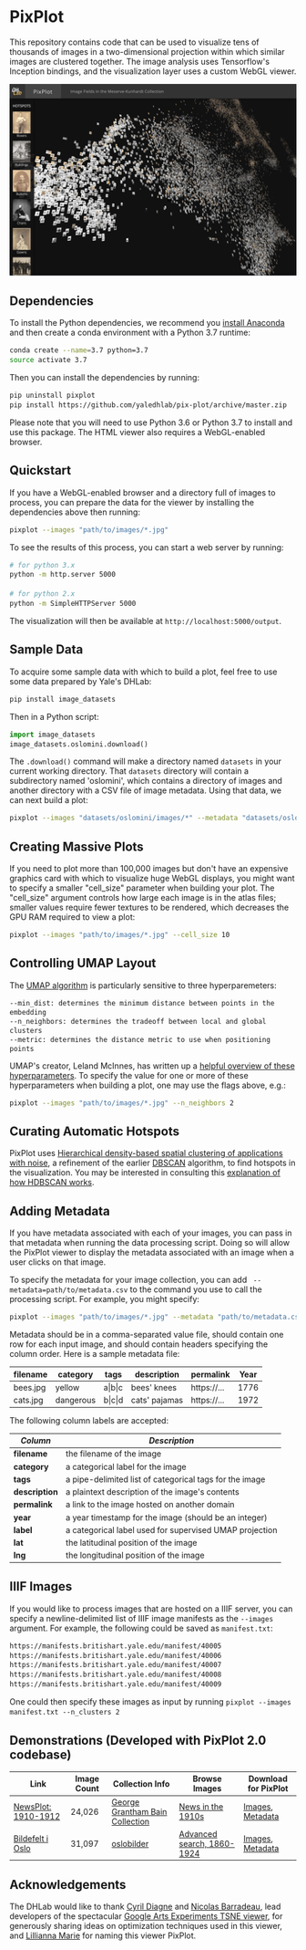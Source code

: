 # PixPlot

This repository contains code that can be used to visualize tens of thousands of images in a two-dimensional projection within which similar images are clustered together. The image analysis uses Tensorflow's Inception bindings, and the visualization layer uses a custom WebGL viewer.

![App preview](./pixplot/web/assets/images/preview.png?raw=true)

## Dependencies

To install the Python dependencies, we recommend you [install Anaconda](https://www.anaconda.com/products/individual#Downloads) and then create a conda environment with a Python 3.7 runtime:

```bash
conda create --name=3.7 python=3.7
source activate 3.7
```

Then you can install the dependencies by running:

```bash
pip uninstall pixplot
pip install https://github.com/yaledhlab/pix-plot/archive/master.zip
```

Please note that you will need to use Python 3.6 or Python 3.7 to install and use this package. The HTML viewer also requires a WebGL-enabled browser.

## Quickstart

If you have a WebGL-enabled browser and a directory full of images to process, you can prepare the data for the viewer by installing the dependencies above then running:

```bash
pixplot --images "path/to/images/*.jpg"
```

To see the results of this process, you can start a web server by running:

```bash
# for python 3.x
python -m http.server 5000

# for python 2.x
python -m SimpleHTTPServer 5000
```

The visualization will then be available at `http://localhost:5000/output`.

## Sample Data

To acquire some sample data with which to build a plot, feel free to use some data prepared by Yale's DHLab:

```bash
pip install image_datasets
```

Then in a Python script:

```python
import image_datasets
image_datasets.oslomini.download()
```

The `.download()` command will make a directory named `datasets` in your current working directory. That `datasets` directory will contain a subdirectory named 'oslomini', which contains a directory of images and another directory with a CSV file of image metadata. Using that data, we can next build a plot:

```bash
pixplot --images "datasets/oslomini/images/*" --metadata "datasets/oslomini/metadata/metadata.csv"
```

## Creating Massive Plots

If you need to plot more than 100,000 images but don't have an expensive graphics card with which to visualize huge WebGL displays, you might want to specify a smaller "cell_size" parameter when building your plot. The "cell_size" argument controls how large each image is in the atlas files; smaller values require fewer textures to be rendered, which decreases the GPU RAM required to view a plot:

```bash
pixplot --images "path/to/images/*.jpg" --cell_size 10
```

## Controlling UMAP Layout

The [UMAP algorithm](https://github.com/lmcinnes/umap) is particularly sensitive to three hyperparemeters:

```
--min_dist: determines the minimum distance between points in the embedding
--n_neighbors: determines the tradeoff between local and global clusters
--metric: determines the distance metric to use when positioning points
```

UMAP's creator, Leland McInnes, has written up a [helpful overview of these hyperparameters](https://umap-learn.readthedocs.io/en/latest/parameters.html). To specify the value for one or more of these hyperparameters when building a plot, one may use the flags above, e.g.:

```bash
pixplot --images "path/to/images/*.jpg" --n_neighbors 2
```

## Curating Automatic Hotspots

PixPlot uses [Hierarchical density-based spatial clustering of applications with noise](https://hdbscan.readthedocs.io/en/latest/index.html), a refinement of the earlier [DBSCAN](https://en.wikipedia.org/wiki/DBSCAN) algorithm, to find hotspots in the visualization. You may be interested in consulting this [explanation of how HDBSCAN works](https://hdbscan.readthedocs.io/en/latest/how_hdbscan_works.html).

## Adding Metadata

If you have metadata associated with each of your images, you can pass in that metadata when running the data processing script. Doing so will allow the PixPlot viewer to display the metadata associated with an image when a user clicks on that image.

To specify the metadata for your image collection, you can add ` --metadata=path/to/metadata.csv` to the command you use to call the processing script. For example, you might specify:

```bash
pixplot --images "path/to/images/*.jpg" --metadata "path/to/metadata.csv"
```

Metadata should be in a comma-separated value file, should contain one row for each input image, and should contain headers specifying the column order. Here is a sample metadata file:

| filename | category  | tags    | description   | permalink   | Year     |
| -------- | --------- | ------- | ------------- | ----------- | -------- |
| bees.jpg | yellow    | a\|b\|c | bees' knees   | https://... | 1776     |
| cats.jpg | dangerous | b\|c\|d | cats' pajamas | https://... | 1972     |

The following column labels are accepted:

| *Column*         | *Description*                                           |
| ---------------- | ------------------------------------------------------- |
| **filename**     | the filename of the image                               |
| **category**     | a categorical label for the image                       |
| **tags**         | a pipe-delimited list of categorical tags for the image |
| **description**  | a plaintext description of the image's contents         |
| **permalink**    | a link to the image hosted on another domain            |
| **year**         | a year timestamp for the image (should be an integer)   |
| **label**        | a categorical label used for supervised UMAP projection |
| **lat**          | the latitudinal position of the image                   |
| **lng**          | the longitudinal position of the image                  |

## IIIF Images

If you would like to process images that are hosted on a IIIF server, you can specify a newline-delimited list of IIIF image manifests as the `--images` argument. For example, the following could be saved as `manifest.txt`:

```bash
https://manifests.britishart.yale.edu/manifest/40005
https://manifests.britishart.yale.edu/manifest/40006
https://manifests.britishart.yale.edu/manifest/40007
https://manifests.britishart.yale.edu/manifest/40008
https://manifests.britishart.yale.edu/manifest/40009
```

One could then specify these images as input by running `pixplot --images manifest.txt --n_clusters 2`


## Demonstrations (Developed with PixPlot 2.0 codebase)

| Link | Image Count | Collection Info | Browse Images | Download for PixPlot
| ---------- | -------- | --------------- | ------------ | ------------ |
| [NewsPlot: 1910-1912](http://pixplot.yale.edu/v2/loc/) | 24,026 | [George Grantham Bain Collection](https://www.loc.gov/pictures/collection/ggbain/) | [News in the 1910s](https://www.flickr.com/photos/library_of_congress/albums/72157603624867509/with/2163445674/) | [Images](http://pixplot.yale.edu/datasets/bain/photos.tar), [Metadata](http://pixplot.yale.edu/datasets/bain/metadata.csv) |
| [Bildefelt i Oslo](http://pixplot.yale.edu/v2/oslo/) | 31,097 | [oslobilder](http://oslobilder.no) | [Advanced search, 1860-1924](http://oslobilder.no/search?advanced_search=1&query=&place=&from_year=1860&to_year=1924&id=&name=&title=&owner_filter=&producer=&depicted_person=&material=&technique=&event_desc=) | [Images](http://pixplot.yale.edu/datasets/oslo/photos.tar), [Metadata](http://pixplot.yale.edu/datasets/oslo/metadata.csv) |

## Acknowledgements

The DHLab would like to thank [Cyril Diagne](http://cyrildiagne.com/) and [Nicolas Barradeau](http://barradeau.com), lead developers of the spectacular [Google Arts Experiments TSNE viewer](https://artsexperiments.withgoogle.com/tsnemap/), for generously sharing ideas on optimization techniques used in this viewer, and [Lillianna Marie](https://github.com/lilliannamarie) for naming this viewer PixPlot.
